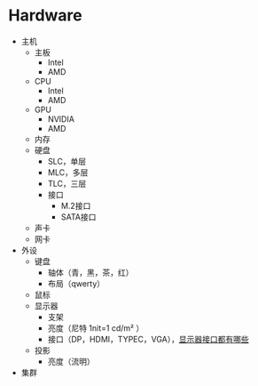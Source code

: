 # Hardware

- 主机
	- 主板
		- Intel
		- AMD
	- CPU
		- Intel
		- AMD
	- GPU
    	- NVIDIA
    	- AMD
	- 内存
	- 硬盘
    	- SLC，单层
    	- MLC，多层
    	- TLC，三层
    	- 接口
        	- M.2接口
        	- SATA接口
	- 声卡
	- 网卡
- 外设
	- 键盘
		- 轴体（青，黑，茶，红）
		- 布局（qwerty）
	- 鼠标
	- 显示器
		- 支架
		- 亮度（尼特 1nit=1 cd/m² ）
		- 接口（DP，HDMI，TYPEC，VGA），[显示器接口都有哪些](https://zhuanlan.zhihu.com/p/70673207)
	- 投影
    	- 亮度（流明）
- 集群